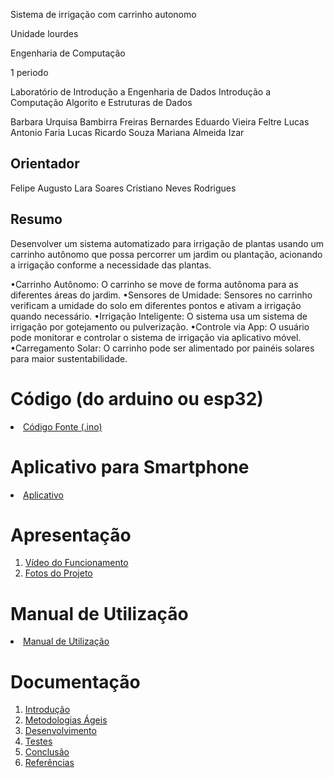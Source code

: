 Sistema de irrigação com carrinho autonomo

Unidade lourdes

Engenharia de Computação 

1 periodo

Laboratório de Introdução a Engenharia de Dados
Introdução a Computação
Algorito e Estruturas de Dados

Barbara Urquisa Bambirra Freiras Bernardes
Eduardo Vieira Feltre
Lucas Antonio Faria
Lucas Ricardo Souza
Mariana Almeida Izar

## Orientador

Felipe Augusto Lara Soares
Cristiano Neves Rodrigues

## Resumo

Desenvolver um sistema automatizado para irrigação de plantas usando um carrinho autônomo que possa percorrer um jardim ou plantação, acionando a irrigação conforme a necessidade das plantas.

•Carrinho Autônomo: O carrinho se move de forma autônoma para as diferentes áreas do jardim.
•Sensores de Umidade: Sensores no carrinho verificam a umidade do solo em diferentes pontos e ativam a irrigação quando necessário.
•Irrigação Inteligente: O sistema usa um sistema de irrigação por gotejamento ou pulverização.
•Controle via App: O usuário pode monitorar e controlar o sistema de irrigação via aplicativo móvel.
•Carregamento Solar: O carrinho pode ser alimentado por painéis solares para maior sustentabilidade.
 

# Código (do arduino ou esp32)

<li><a href="Codigo/README.md"> Código Fonte (.ino)</a></li>

# Aplicativo para Smartphone

<li><a href="App/README.md"> Aplicativo </a></li>

# Apresentação

<ol>
<li><a href="Apresentacao/README.md"> Vídeo do Funcionamento</a></li>
<li><a href="Apresentacao/README.md"> Fotos do Projeto</a></li>
</ol>

# Manual de Utilização

<li><a href="Manual/manual de utilização.md"> Manual de Utilização</a></li>


# Documentação

<ol>
<li><a href="Documentacao/01-Introducão.md"> Introdução</a></li>
<li><a href="Documentacao/02-Metodologias Ágeis.md"> Metodologias Ágeis</a></li>
<li><a href="Documentacao/03-Desenvolvimento.md"> Desenvolvimento </a></li>
<li><a href="Documentacao/04-Testes.md"> Testes </a></li>
<li><a href="Documentacao/05-Conclusão.md"> Conclusão </a></li>
<li><a href="Documentacao/06-Referências.md"> Referências </a></li>
</ol>

